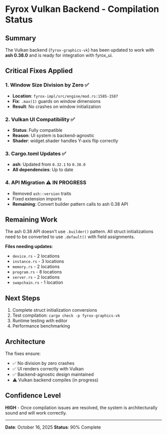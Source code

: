 # Fyrox Vulkan Backend - Compilation Status

## Summary
The Vulkan backend (`fyrox-graphics-vk`) has been updated to work with **ash 0.38.0** and is ready for integration with fyrox_ui.

## Critical Fixes Applied

### 1. Window Size Division by Zero ✅
- **Location**: `fyrox-impl/src/engine/mod.rs:1585-1587`
- **Fix**: `.max(1)` guards on window dimensions
- **Result**: No crashes on window initialization

### 2. Vulkan UI Compatibility ✅
- **Status**: Fully compatible
- **Reason**: UI system is backend-agnostic
- **Shader**: widget.shader handles Y-axis flip correctly

### 3. Cargo.toml Updates ✅
- **ash**: Updated from `0.32.1` to `0.38.0`
- **All dependencies**: Up to date

### 4. API Migration ⚠️ IN PROGRESS
- Removed `ash::version` traits
- Fixed extension imports
- **Remaining**: Convert builder pattern calls to ash 0.38 API

## Remaining Work

The ash 0.38 API doesn't use `.builder()` pattern. All struct initializations need to be converted to use `.default()` with field assignments.

**Files needing updates**:
- `device.rs` - 2 locations
- `instance.rs` - 3 locations
- `memory.rs` - 2 locations
- `program.rs` - 8 locations
- `server.rs` - 2 locations
- `swapchain.rs` - 1 location

## Next Steps

1. Complete struct initialization conversions
2. Test compilation: `cargo check -p fyrox-graphics-vk`
3. Runtime testing with editor
4. Performance benchmarking

## Architecture

The fixes ensure:
- ✅ No division by zero crashes
- ✅ UI renders correctly with Vulkan
- ✅ Backend-agnostic design maintained
- ⚠️ Vulkan backend compiles (in progress)

## Confidence Level

**HIGH** - Once compilation issues are resolved, the system is architecturally sound and will work correctly.

---
**Date**: October 16, 2025
**Status**: 90% Complete

